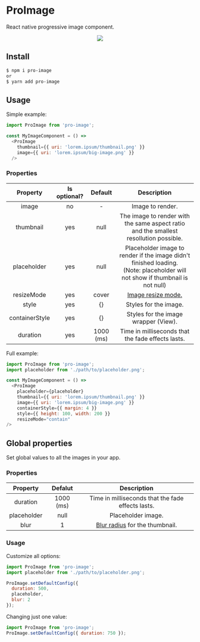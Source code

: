 # ProImage
React native progressive image component.

<p align="center" >
  <img src="https://media.giphy.com/media/3ohjULahSCVAliybRe/giphy.gif" >
</p>

## Install

``` bash
$ npm i pro-image
or
$ yarn add pro-image
```

## Usage

Simple example:
``` javascript
import ProImage from 'pro-image';

const MyImageComponent = () =>
  <ProImage 
    thumbnail={{ uri: 'lorem.ipsum/thumbnail.png' }} 
    image={{ uri: 'lorem.ipsum/big-image.png' }} 
  />
```

### Properties
|Property|Is optional?|Default|Description|
|:---:|:---:|:---:|:---:|
|image|no|-|Image to render.|
|thumbnail|yes|null|The image to render with the same aspect ratio and the smallest resollution possible.|
|placeholder|yes|null|Placeholder image to render if the image didn't finished loading. <br> (Note: placeholder will not show if thumbnail is not null)|
|resizeMode|yes|cover|[Image resize mode.](https://facebook.github.io/react-native/docs/image.html#resizemode)|
|style|yes|{}|Styles for the image.|
|containerStyle|yes|{}|Styles for the image wrapper (View).|
|duration|yes|1000 (ms)|Time in milliseconds that the fade effects lasts.|

Full example:
``` javascript
import ProImage from 'pro-image';
import placeholder from './path/to/placeholder.png';

const MyImageComponent = () =>
  <ProImage
    placeholder={placeholder}
    thumbnail={{ uri: 'lorem.ipsum/thumbnail.png' }}
    image={{ uri: 'lorem.ipsum/big-image.png' }}
    containerStyle={{ margin: 4 }}
    style={{ height: 100, width: 200 }}
    resizeMode="contain"
/>
```

## Global properties
Set global values to all the images in your app.

### Properties
|Property|Defalut|Description|
|:---:|:---:|:---:|
|duration|1000 (ms)|Time in milliseconds that the fade effects lasts.|
|placeholder|null|Placeholder image.|
|blur|1|[Blur radius](https://facebook.github.io/react-native/docs/image.html#blurradius) for the thumbnail.|
### Usage
Customize all options:
``` javascript
import ProImage from 'pro-image';
import placeholder from './path/to/placeholder.png';

ProImage.setDefaultConfig({
  duration: 500, 
  placeholder, 
  blur: 2
});
```
Changing just one value:
``` javascript
import ProImage from 'pro-image';
ProImage.setDefaultConfig({ duration: 750 });
```